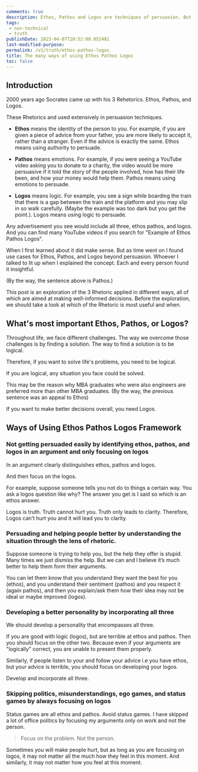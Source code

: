 ```yaml
---
comments: true
description: Ethos, Pathos and Logos are techniques of persuasion. But are applications of it in making clear decisions and better interpersonal dynamics, especially in high-emotion situations.
tags:
 - non-technical
 - truth
publishDate: 2023-04-07T20:52:08.052481
last-modified-purpose:
permalink: /v1/truth/ethos-pathos-logos
title: The many ways of using Ethos Pathos Logos
toc: false
---
```


## Introduction

2000 years ago Socrates came up with his 3 Rehetorics. Ethos, Pathos, and Logos.

These Rhetorics and used extensively in persuasion techniques.

- **Ethos** means the identity of the person to you. For example, if you are given a piece of advice from your father, you are more likely to accept it, rather than a stranger. Even if the advice is exactly the same. Ethos means using authority to persuade.

- **Pathos** means emotions. For example, if you were seeing a YouTube video asking you to donate to a charity, the video would be more persuasive if it told the story of the people involved, how has their life been, and how your money would help them. Pathos means using emotions to persuade.

- **Logos** means logic. For example, you see a sign while boarding the train that there is a gap between the train and the platform and you may slip in so walk carefully. (Maybe the example was too dark but you get the point.). Logos means using logic to persuade.

Any advertisement you see would include all three, ethos pathos, and logos. And you can find many YouTube videos if you search for "Example of Ethos Pathos Logos".

When I first learned about it did make sense. But as time went on I found use cases for Ethos, Pathos, and Logos beyond persuasion. Whoever I talked to lit up when I explained the concept. Each and every person found it insightful.

(By the way, the sentence above is Pathos.)

This post is an exploration of the 3 Rhetoric applied in different ways, all of which are aimed at making well-informed decisions. Before the exploration, we should take a look at which of the Rhetoric is most useful and when.

## What's most important Ethos, Pathos, or Logos?

Throughout life, we face different challenges. The way we overcome those challenges is by finding a solution. The way to find a solution is to be logical.

Therefore, if you want to solve life's problems, you need to be logical.

If you are logical, any situation you face could be solved.

This may be the reason why MBA graduates who were also engineers are preferred more than other MBA graduates. (By the way, the previous sentence was an appeal to Ethos)

If you want to make better decisions overall, you need Logos.

## Ways of Using Ethos Pathos Logos Framework

### Not getting persuaded easily by identifying ethos, pathos, and logos in an argument and only focusing on logos

In an argument clearly distinguishes ethos, pathos and logos.

And then focus on the logos.

For example, suppose someone tells you not do to things a certain way. You ask a logos question like why? The answer you get is I said so which is an ethos answer.

Logos is truth. Truth cannot hurt you. Truth only leads to clarity. Therefore, Logos can’t hurt you and it will lead you to clarity.

### Persuading and helping people better by understanding the situation through the lens of rhetoric.

Suppose someone is trying to help you, but the help they offer is stupid. Many times we just dismiss the help. But we can and I believe it’s much better to help them form their arguments.

You can let them know that you understand they want the best for you (ethos), and you understand their sentiment (pathos) and you respect it (again pathos), and then you explain/ask them how their idea may not be ideal or maybe improved (logos).

### Developing a better personality by incorporating all three

We should develop a personality that encompasses all three.

If you are good with logic (logos), but are terrible at ethos and pathos. Then you should focus on the other two. Because even if your arguments are "logically" correct, you are unable to present them properly.

Similarly, if people listen to your and follow your advice i.e you have ethos, but your advice is terrible, you should focus on developing your logos.

Develop and incorporate all three.

### Skipping politics, misunderstandings, ego games, and status games by always focusing on logos

Status games are all ethos and pathos. Avoid status games. I have skipped a lot of office politics by focusing my arguments only on work and not the person.

> Focus on the problem. Not the person.

Sometimes you will make people hurt, but as long as you are focusing on logos, it may not matter all the much how they feel in this moment. And similarly, it may not matter how you feel at this moment.
